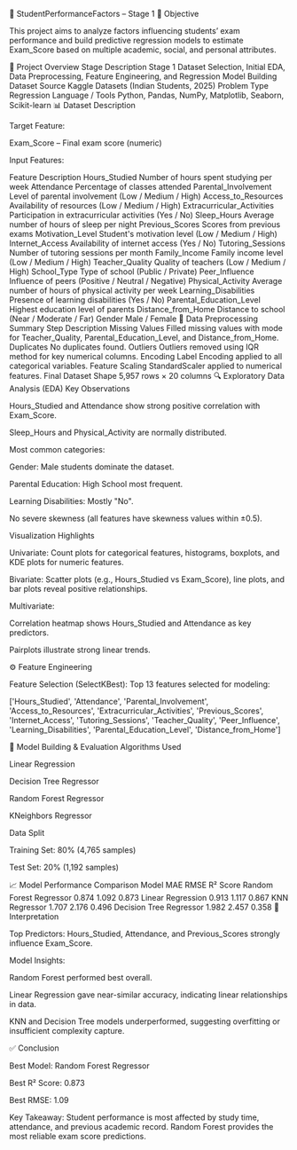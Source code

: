 📘 StudentPerformanceFactors – Stage 1
🎯 Objective

This project aims to analyze factors influencing students’ exam performance and build predictive regression models to estimate Exam_Score based on multiple academic, social, and personal attributes.

📂 Project Overview
Stage	Description
Stage 1	Dataset Selection, Initial EDA, Data Preprocessing, Feature Engineering, and Regression Model Building
Dataset Source	Kaggle Datasets (Indian Students, 2025)
Problem Type	Regression
Language / Tools	Python, Pandas, NumPy, Matplotlib, Seaborn, Scikit-learn
📊 Dataset Description

Target Feature:

Exam_Score – Final exam score (numeric)

Input Features:

Feature	Description
Hours_Studied	Number of hours spent studying per week
Attendance	Percentage of classes attended
Parental_Involvement	Level of parental involvement (Low / Medium / High)
Access_to_Resources	Availability of resources (Low / Medium / High)
Extracurricular_Activities	Participation in extracurricular activities (Yes / No)
Sleep_Hours	Average number of hours of sleep per night
Previous_Scores	Scores from previous exams
Motivation_Level	Student's motivation level (Low / Medium / High)
Internet_Access	Availability of internet access (Yes / No)
Tutoring_Sessions	Number of tutoring sessions per month
Family_Income	Family income level (Low / Medium / High)
Teacher_Quality	Quality of teachers (Low / Medium / High)
School_Type	Type of school (Public / Private)
Peer_Influence	Influence of peers (Positive / Neutral / Negative)
Physical_Activity	Average number of hours of physical activity per week
Learning_Disabilities	Presence of learning disabilities (Yes / No)
Parental_Education_Level	Highest education level of parents
Distance_from_Home	Distance to school (Near / Moderate / Far)
Gender	Male / Female
🧹 Data Preprocessing Summary
Step	Description
Missing Values	Filled missing values with mode for Teacher_Quality, Parental_Education_Level, and Distance_from_Home.
Duplicates	No duplicates found.
Outliers	Outliers removed using IQR method for key numerical columns.
Encoding	Label Encoding applied to all categorical variables.
Feature Scaling	StandardScaler applied to numerical features.
Final Dataset Shape	5,957 rows × 20 columns
🔍 Exploratory Data Analysis (EDA)
Key Observations

Hours_Studied and Attendance show strong positive correlation with Exam_Score.

Sleep_Hours and Physical_Activity are normally distributed.

Most common categories:

Gender: Male students dominate the dataset.

Parental Education: High School most frequent.

Learning Disabilities: Mostly "No".

No severe skewness (all features have skewness values within ±0.5).

Visualization Highlights

Univariate: Count plots for categorical features, histograms, boxplots, and KDE plots for numeric features.

Bivariate: Scatter plots (e.g., Hours_Studied vs Exam_Score), line plots, and bar plots reveal positive relationships.

Multivariate:

Correlation heatmap shows Hours_Studied and Attendance as key predictors.

Pairplots illustrate strong linear trends.

⚙️ Feature Engineering

Feature Selection (SelectKBest):
Top 13 features selected for modeling:

['Hours_Studied', 'Attendance', 'Parental_Involvement', 
 'Access_to_Resources', 'Extracurricular_Activities', 'Previous_Scores', 
 'Internet_Access', 'Tutoring_Sessions', 'Teacher_Quality', 
 'Peer_Influence', 'Learning_Disabilities', 
 'Parental_Education_Level', 'Distance_from_Home']

🤖 Model Building & Evaluation
Algorithms Used

Linear Regression

Decision Tree Regressor

Random Forest Regressor

KNeighbors Regressor

Data Split

Training Set: 80% (4,765 samples)

Test Set: 20% (1,192 samples)

📈 Model Performance Comparison
Model	MAE	RMSE	R² Score
Random Forest Regressor	0.874	1.092	0.873
Linear Regression	0.913	1.117	0.867
KNN Regressor	1.707	2.176	0.496
Decision Tree Regressor	1.982	2.457	0.358
🧠 Interpretation

Top Predictors: Hours_Studied, Attendance, and Previous_Scores strongly influence Exam_Score.

Model Insights:

Random Forest performed best overall.

Linear Regression gave near-similar accuracy, indicating linear relationships in data.

KNN and Decision Tree models underperformed, suggesting overfitting or insufficient complexity capture.

✅ Conclusion

Best Model: Random Forest Regressor

Best R² Score: 0.873

Best RMSE: 1.09

Key Takeaway:
Student performance is most affected by study time, attendance, and previous academic record. Random Forest provides the most reliable exam score predictions.
